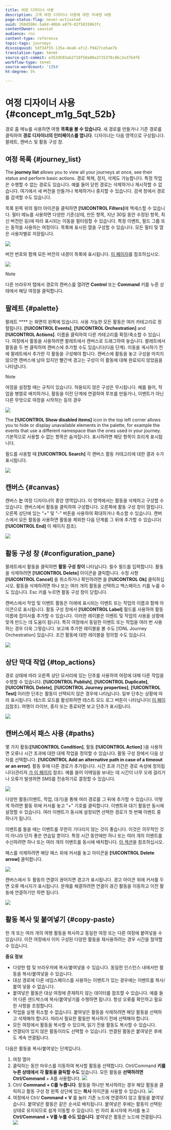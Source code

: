 ```yaml
---
title: 여정 디자이너 사용
description: 고객 여정 디자이너 사용에 대한 자세한 내용
page-status-flag: never-activated
uuid: 269d590c-5a6d-40b9-a879-02f5033863fc
contentOwner: sauviat
audience: rns
content-type: reference
topic-tags: journeys
discoiquuid: 5df34f55-135a-4ea8-afc2-f9427ce5ae7b
translation-type: tm+mt
source-git-commit: e353d593ab2710f50a88a3715378c86c2e37b4f6
workflow-type: tm+mt
source-wordcount: '1354'
ht-degree: 5%

---
```



# 여정 디자이너 사용 {#concept_m1g_5qt_52b}

경로 홈 메뉴를 사용하면 여행 **목록을 볼 수 있습니다**. 새 경로를 만들거나 기존 경로를 클릭하여 **경로 디자이너의 인터페이스를 엽니다**. 디자이너는 다음 영역으로 구성됩니다.팔레트, 캔버스 및 활동 구성 창.

## 여정 목록 {#journey_list}

The **journey list** allows you to view all your journeys at once, see their status and perform basic actions. 경로 복제, 정지, 삭제도 가능합니다. 특정 작업은 수행할 수 없는 경로도 있습니다. 예를 들어 닫힌 경로는 삭제하거나 재시작할 수 없습니다. 여기에서 새 버전을 만들거나 복제하거나 중지할 수 있습니다. 검색 창에서 경로를 검색할 수도 있습니다.

목록 왼쪽 위의 필터 아이콘을 클릭하면 **[!UICONTROL Filters]**&#x200B;에 액세스할 수 있습니다. 필터 메뉴를 사용하면 다양한 기준(상태, 만든 항목, 지난 30일 동안 수정된 항목, 최신 버전만 등)에 따라 표시되는 이동을 필터링할 수 있습니다. 특정 이벤트, 필드 그룹 또는 동작을 사용하는 여정이다. 목록에 표시된 열을 구성할 수 있습니다. 모든 필터 및 열은 사용자별로 저장됩니다.

![](../assets/journey74.png)

버전 번호와 함께 모든 버전의 내경이 목록에 표시됩니다. [이 페이지](../building-journeys/journey-versions.md)를 참조하십시오.

![](../assets/journey37.png)

>[!NOTE]
>
>다른 브라우저 탭에서 경로의 캔버스를 열려면 **Control** 또는 **Command** 키를 누른 상태에서 해당 여정을 클릭합니다.

## 팔레트 {#palette}

팔레트 **** 는 화면의 왼쪽에 있습니다. 사용 가능한 모든 활동은 여러 카테고리로 정렬됩니다. **[!UICONTROL Events]**, **[!UICONTROL Orchestration]** and **[!UICONTROL Actions]**. 이름을 클릭하여 다른 카테고리를 확장/축소할 수 있습니다. 여정에서 활동을 사용하려면 팔레트에서 캔버스로 드래그하여 놓습니다. 팔레트에서 활동을 두 번 클릭하여 캔버스에 추가할 수도 있습니다(다음 단계). 이동을 게시하기 전에 팔레트에서 추가한 각 활동을 구성해야 합니다. 캔버스에 활동을 놓고 구성을 마치지 않으면 캔버스에 남아 있지만 빨간색 경고는 구성이 이 활동에 대해 완료되지 않았음을 나타냅니다.

>[!NOTE]
>
>여정을 설정할 때는 규칙이 있습니다. 허용되지 않은 구성은 무시됩니다. 예를 들어, 작업을 병렬로 배치하거나, 활동을 이전 단계에 연결하여 루프를 만들거나, 이벤트가 아닌 다른 무엇으로 여정을 시작하는 등의 경우

![](../assets/journey38.png)

The **[!UICONTROL Show disabled items]** icon in the top left corner allows you to hide or display unavailable elements in the palette, for example the events that use a different namespace than the ones used in your journey. 기본적으로 사용할 수 없는 항목은 숨겨집니다. 표시하려면 해당 항목이 흐리게 표시됩니다.

필드를 사용할 때 **[!UICONTROL Search]** 각 캔버스 활동 카테고리에 대한 결과 수가 표시됩니다.

![](../assets/palette-filter.png)

## 캔버스 {#canvas}

캔버스 **는** 여정 디자이너의 중앙 영역입니다. 이 영역에서는 활동을 삭제하고 구성할 수 있습니다. 캔버스에서 활동을 클릭하여 구성합니다. 오른쪽에 활동 구성 창이 열립니다. 오른쪽 상단에 있는 &quot;+&quot; 및 &quot;-&quot; 버튼을 사용하여 확대하거나 축소할 수 있습니다. 캔버스에서 모든 활동을 사용하면 활동을 제외한 다음 단계를 그 뒤에 추가할 수 있습니다( **[!UICONTROL End]** 이 페이지 [](../building-journeys/end-activity.md)참조).

![](../assets/journey39.png)

## 활동 구성 창 {#configuration_pane}

팔레트에서 활동을 클릭하면 **활동 구성 창이** 나타납니다. 필수 필드를 입력합니다. 활동을 삭제하려면 **[!UICONTROL Delete]** 아이콘을 클릭합니다. 수정 사항 **[!UICONTROL Cancel]** 을 취소하거나 확인하려면 을 **[!UICONTROL Ok]** 클릭하십시오. 활동을 삭제하려면 하나 또는 여러 개의 활동을 선택하고 백스페이스 키를 누를 수도 있습니다. Esc 키를 누르면 활동 구성 창이 닫힙니다.

캔버스에서 작업 및 이벤트 활동은 아래에 표시되는 이벤트 또는 작업의 이름과 함께 아이콘으로 표시됩니다. 활동 구성 창에서 **[!UICONTROL Label]** 필드를 사용하여 활동 이름에 접미사를 추가할 수 있습니다. 이러한 레이블은 이벤트 및 작업의 사용을 상황에 맞게 만드는 데 도움이 됩니다. 특히 여정에서 동일한 이벤트 또는 작업을 여러 번 사용하는 경우 더욱 그렇습니다. 보고에 추가한 레이블을 볼 수도 [!DNL Journey Orchestration] 있습니다. 조건 활동에 대한 레이블을 정의할 수도 있습니다.

![](../assets/journey59bis.png)

## 상단 막대 작업 {#top_actions}

경로 상태에 따라 오른쪽 상단 모서리에 있는 단추를 사용하여 여정에 대해 다른 작업을 수행할 수 있습니다. **[!UICONTROL Publish]**, **[!UICONTROL Duplicate]**, **[!UICONTROL Delete]**, **[!UICONTROL Journey properties]**, **[!UICONTROL Test]** 이러한 단추는 활동이 선택되지 않은 경우에 나타납니다. 일부 단추는 상황에 따라 표시됩니다. 테스트 모드를 활성화하면 테스트 모드 로그 버튼이 나타납니다( [이 페이지](../building-journeys/testing-the-journey.md)참조). 여행이 라이브, 중지 또는 종료되면 보고 단추가 표시됩니다.

![](../assets/journey41.png)

## 캔버스에서 패스 사용 {#paths}

몇 가지 활동(**[!UICONTROL Condition]**, 활동 **[!UICONTROL Action]** )을 사용하면 오류나 시간 초과에 대한 대체 작업을 정의할 수 있습니다. 활동 구성 창에서 다음 상자를 선택합니다. **[!UICONTROL Add an alternative path in case of a timeout or an error]**. 활동 후에 다른 경로가 추가됩니다. 시간 초과 기간은 경로 속성에 정의됩니다(관리자 [가 이 페이지](../building-journeys/changing-properties.md) 참조). 예를 들어 이메일을 보내는 데 시간이 너무 오래 걸리거나 오류가 발생하면 SMS를 전송하기로 결정할 수 있습니다.

![](../assets/journey42.png)

다양한 활동(이벤트, 작업, 대기)을 통해 여러 경로를 그 뒤에 추가할 수 있습니다. 이렇게 하려면 활동 위에 커서를 놓고 &quot;+&quot; 기호를 클릭합니다. 이벤트와 대기 활동만 동시에 설정할 수 있습니다. 여러 이벤트가 동시에 설정되면 선택한 경로가 첫 번째 이벤트 중 하나가 됩니다.

이벤트를 들을 때는 이벤트를 무한히 기다리지 않는 것이 좋습니다. 이것은 의무적인 것이 아니라 단지 좋은 연습일 뿐이다. 특정 시간 동안에만 하나 또는 여러 개의 이벤트를 수신하려면 하나 또는 여러 개의 이벤트를 동시에 배치합니다. [이 섹션](../building-journeys/event-activities.md#section_vxv_h25_pgb)을 참조하십시오.

패스를 삭제하려면 해당 패스 위에 커서를 놓고 아이콘을 **[!UICONTROL Delete arrow]** 클릭합니다.

![](../assets/journey42ter.png)

캔버스에서 두 활동의 연결이 끊어지면 경고가 표시됩니다. 경고 아이콘 위에 커서를 두면 오류 메시지가 표시됩니다. 문제를 해결하려면 연결이 끊긴 활동을 이동하고 이전 활동에 연결하기만 하면 됩니다.

![](../assets/canvas-disconnected.png)

## 활동 복사 및 붙여넣기 {#copy-paste}

한 개 또는 여러 개의 여행 활동을 복사하고 동일한 여정 또는 다른 여정에 붙여넣을 수 있습니다. 이전 여정에서 이미 구성된 다양한 활동을 재사용하려는 경우 시간을 절약할 수 있습니다.

**중요 정보**

* 다양한 탭 및 브라우저에 복사/붙여넣을 수 있습니다. 동일한 인스턴스 내에서만 활동을 복사/붙여넣을 수 있습니다.
* 대상 경로에 다른 네임스페이스를 사용하는 이벤트가 있는 경우에는 이벤트를 복사/붙여 넣을 수 없습니다.
* 붙여넣은 활동은 대상 여정에 존재하지 않는 데이터를 참조할 수 있습니다. 예를 들어 다른 샌드박스에 복사/붙여넣기를 수행하면 됩니다. 항상 오류를 확인하고 필요한 사항을 조정합니다.
* 작업을 실행 취소할 수 없습니다. 붙여넣은 활동을 삭제하려면 해당 활동을 선택하고 삭제해야 합니다. 따라서 필요한 활동만 복사하기 전에 선택해야 합니다.
* 모든 여정에서 활동을 복사할 수 있으며, 읽기 전용 활동도 복사할 수 있습니다.
* 연결되어 있지 않은 활동이라도 선택할 수 있습니다. 연결된 활동은 붙여넣은 후에도 계속 연결됩니다.

다음은 활동을 복사/붙여넣는 단계입니다.

1. 여정 열어
1. 클릭하는 동안 마우스를 이동하여 복사할 활동을 선택합니다. Ctrl/Command **키를 누른 상태에서 각 활동을 클릭할 수도** 있습니다. 모든 활동을 **선택하려면 Ctrl/Command** + A를 사용합니다.
   ![](../assets/copy-paste1.png)
1. Ctrl/ **Command + C를 누릅니다**.
활동을 하나만 복사하려는 경우 해당 활동을 클릭하고 활동 구성 창 왼쪽 상단에 있는 **복사** 아이콘을 사용할 수 있습니다.
   ![](../assets/copy-paste2.png)
1. 여정에서 Ctrl/ **Command + V** 를 눌러 기존 노드에 연결하지 않고 활동을 붙여넣습니다. 붙여넣은 활동은 같은 순서로 배치됩니다. 붙여넣은 후에는 활동이 선택된 상태로 유지되므로 쉽게 이동할 수 있습니다. 빈 자리 표시자에 커서를 놓고 **Ctrl/Command + V를 누를 수도 있습니다**. 붙여넣은 활동은 노드에 연결됩니다.
   ![](../assets/copy-paste3.png)

